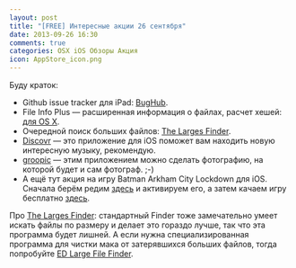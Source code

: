 ```yaml
---
layout: post
title: "[FREE] Интересные акции 26 сентября"
date: 2013-09-26 16:30
comments: true
categories: OSX iOS Обзоры Акция
icon: AppStore_icon.png
---
```

Буду краток:

- Github issue tracker для iPad: [BugHub](https://itunes.apple.com/ru/app/id505065500?mt=8).
- File Info Plus — расширенная информация о файлах, расчет хешей: [для OS X](https://itunes.apple.com/ru/app/id694666230?mt=12).
- Очередной поиск больших файлов: [The Larges Finder](https://itunes.apple.com/ru/app/id689321879?mt=12).
- [Discovr](https://itunes.apple.com/ru/app/id412768094?mt=8) — это приложение для iOS поможет вам находить новую интересную музыку, рекомендую.
- [groopic](https://itunes.apple.com/ru/app/id584710005?mt=8) — этим приложением можно сделать фотографию, на которой будет и сам фотограф. ;-)
- А ещё тут акция на игру Batman Arkham City Lockdown для iOS. Сначала берём редим [здесь](http://ca.ign.com/prime/promo/batman-free) и активируем его, а затем качаем игру бесплатно [здесь](https://itunes.apple.com/ru/app/batman-arkham-city-lockdown/id459850726).

Про [The Larges Finder](https://itunes.apple.com/ru/app/id689321879): стандартный Finder тоже замечательно умеет искать файлы по размеру и делает это гораздо лучше, так что эта программа будет лишней. А если нужна специализированная программа для чистки мака от затерявшихся больших файлов, тогда попробуйте [ED Large File Finder](/blog/2013/09/23/ed-large-file-finder/).